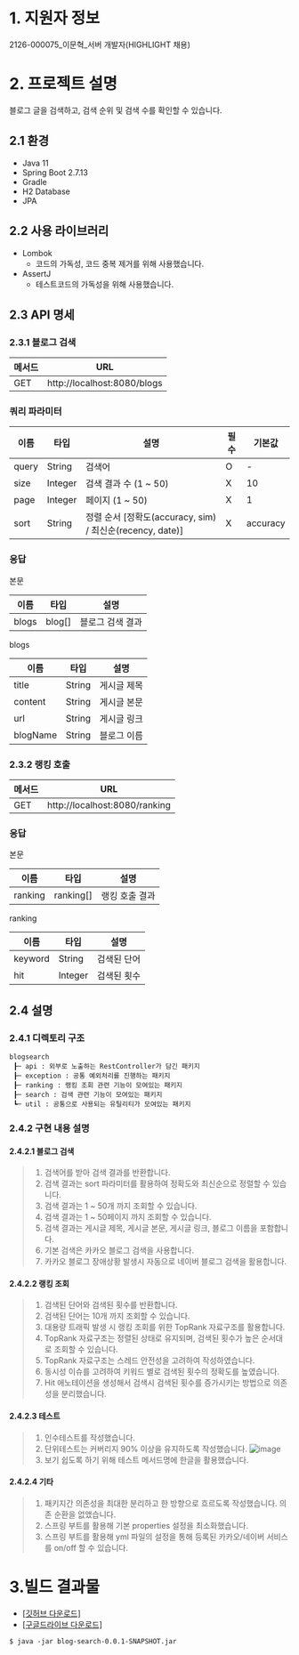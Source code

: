 # 1. 지원자 정보 

2126-000075_이문혁_서버 개발자(HIGHLIGHT 채용)

# 2. 프로젝트 설명 

블로그 글을 검색하고, 검색 순위 및 검색 수를 확인할 수 있습니다.

## 2.1 환경
- Java 11
- Spring Boot 2.7.13
- Gradle
- H2 Database
- JPA

## 2.2 사용 라이브러리
- Lombok
  - 코드의 가독성, 코드 중복 제거를 위해 사용했습니다.
- AssertJ
  - 테스트코드의 가독성을 위해 사용했습니다.

## 2.3 API 명세
### 2.3.1 블로그 검색

| 메서드  | URL                         |
|------|-----------------------------|
| GET  | http://localhost:8080/blogs |
### 쿼리 파라미터

| 이름    | 타입    | 설명                                              | 필수  | 기본값      |
|-------|---------|-------------------------------------------------|-----|----------|
| query | String  | 검색어                                             | O   | -        |
| size  | Integer | 검색 결과 수 (1 ~ 50)                                | X   | 10       |
| page  | Integer | 페이지 (1 ~ 50)                                    | X   | 1        |
| sort  | String  | 정렬 순서 [정확도(accuracy, sim) / 최신순(recency, date)] | X   | accuracy |

### 응답   

본문

| 이름    | 타입      | 설명                         |
|-------|---------|----------------------------|
| blogs | blog[]  | 블로그 검색 결과                  |

blogs

| 이름      | 타입     | 설명         |
|----------|----------|------------|
| title    | String   | 게시글 제목  |
| content  | String   | 게시글 본문  |
| url      | String   | 게시글 링크  |
| blogName | String   | 블로그 이름  |

### 2.3.2 랭킹 호출   

| 메서드  | URL                           |
|------|-------------------------------|
| GET  | http://localhost:8080/ranking |

### 응답

본문

| 이름      | 타입        | 설명       |
|---------|-----------|----------|
| ranking | ranking[] | 랭킹 호출 결과 |

ranking

| 이름      | 타입      | 설명     |
|---------|---------|--------|
| keyword | String  | 검색된 단어 |
| hit     | Integer | 검색된 횟수 |


## 2.4 설명
### 2.4.1 디렉토리 구조
```
blogsearch
 ┠─ api : 외부로 노출하는 RestController가 담긴 패키지
 ┠─ exception : 공통 예외처리를 진행하는 패키지
 ┠─ ranking : 랭킹 조회 관련 기능이 모여있는 패키지
 ┠─ search : 검색 관련 기능이 모여있는 패키지
 ┗─ util : 공통으로 사용되는 유틸리티가 모여있는 패키지
```
### 2.4.2 구현 내용 설명
#### 2.4.2.1 블로그 검색
> 1. 검색어를 받아 검색 결과를 반환합니다.
> 2. 검색 결과는 sort 파라미터를 활용하여 정확도와 최신순으로 정렬할 수 있습니다.
> 3. 검색 결과는 1 ~ 50개 까지 조회할 수 있습니다.
> 4. 검색 결과는 1 ~ 50페이지 까지 조회할 수 있습니다.
> 5. 검색 결과는 게시글 제목, 게시글 본문, 게시글 링크, 블로그 이름을 포함합니다.
> 6. 기본 검색은 카카오 블로그 검색을 사용합니다.
> 7. 카카오 블로그 장애상황 발생시 자동으로 네이버 블로그 검색을 활용합니다.

#### 2.4.2.2 랭킹 조회
> 1. 검색된 단어와 검색된 횟수를 반환합니다.
> 2. 검색된 단어는 10개 까지 조회할 수 있습니다.
> 3. 대용량 트래픽 발생 시 랭킹 조회를 위한 TopRank 자료구조를 활용합니다.
> 4. TopRank 자료구조는 정렬된 상태로 유지되며, 검색된 횟수가 높은 순서대로 조회할 수 있습니다.
> 5. TopRank 자료구조는 스레드 안전성을 고려하여 작성하였습니다.
> 6. 동시성 이슈를 고려하여 키워드 별로 검색된 횟수의 정확도를 높였습니다.
> 7. Hit 애노테이션을 생성해서 검색시 검색된 횟수를 증가시키는 방법으로 의존성을 분리했습니다.

#### 2.4.2.3 테스트
> 1. 인수테스트를 작성했습니다.
> 2. 단위테스트는 커버리지 90% 이상을 유지하도록 작성했습니다.
  > ![image](https://github.com/MoonHKLee/20230705_2126-000075/assets/47442178/64a55ada-465c-4d7f-bb7b-a331434cd735)
> 3. 보기 쉽도록 하기 위해 테스트 메서드명에 한글을 활용했습니다.

#### 2.4.2.4 기타
> 1. 패키지간 의존성을 최대한 분리하고 한 방향으로 흐르도록 작성했습니다. 의존 순환을 없앴습니다.
> 2. 스프링 부트를 활용해 기본 properties 설정을 최소화했습니다.
> 3. 스프링 부트를 활용해 yml 파일의 설정을 통해 등록된 카카오/네이버 서비스를 on/off 할 수 있습니다.  


# 3.빌드 결과물
- [[깃허브 다운로드]](https://github.com/MoonHKLee/20230705_2126-000075/blob/master/lib/blog-search-0.0.1-SNAPSHOT.jar)
- [[구글드라이브 다운로드]](https://drive.google.com/file/d/1snTVwP26JZyBE1YGW5xxp5_mezNLI8YL/view?usp=sharing)
```shell
$ java -jar blog-search-0.0.1-SNAPSHOT.jar
```
